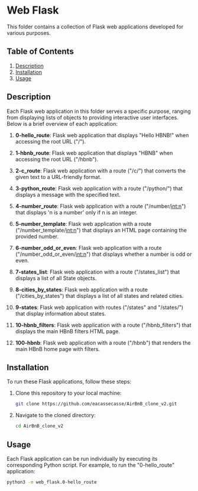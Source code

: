 # Web Flask

This folder contains a collection of Flask web applications developed for various purposes.

## Table of Contents

1. [Description](#description)
2. [Installation](#installation)
3. [Usage](#usage)

## Description

Each Flask web application in this folder serves a specific purpose, ranging from displaying lists of objects to 
providing interactive user interfaces. Below is a brief overview of each application:

1. **0-hello_route**: Flask web application that displays "Hello HBNB!" when accessing the root URL ("/").

2. **1-hbnb_route**: Flask web application that displays "HBNB" when accessing the root URL ("/hbnb").

3. **2-c_route**: Flask web application with a route ("/c/<text>") that converts the given text to a URL-friendly format.

4. **3-python_route**: Flask web application with a route ("/python/<text>") that displays a message with the specified text.

5. **4-number_route**: Flask web application with a route ("/number/<int:n>") that displays 'n is a number' only if n is an integer.

6. **5-number_template**: Flask web application with a route ("/number_template/<int:n>") that displays an HTML page containing the provided number.

7. **6-number_odd_or_even**: Flask web application with a route ("/number_odd_or_even/<int:n>") that displays whether a number is odd or even.

8. **7-states_list**: Flask web application with a route ("/states_list") that displays a list of all State objects.

9. **8-cities_by_states**: Flask web application with a route ("/cities_by_states") that displays a list of all states and related cities.

10. **9-states**: Flask web application with routes ("/states" and "/states/<id>") that display information about states.

11. **10-hbnb_filters**: Flask web application with a route ("/hbnb_filters") that displays the main HBnB filters HTML page.

12. **100-hbnb**: Flask web application with a route ("/hbnb") that renders the main HBnB home page with filters.

## Installation

To run these Flask applications, follow these steps:

1. Clone this repository to your local machine:

    ```bash
    git clone https://github.com/eacassecasse/AirBnB_clone_v2.git
    ```

2. Navigate to the cloned directory:

    ```bash
    cd AirBnB_clone_v2
    ```

## Usage

Each Flask application can be run individually by executing its corresponding Python script. 
For example, to run the "0-hello_route" application:

```bash
python3 -m web_flask.0-hello_route
